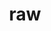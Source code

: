 ---
layout: landing_page
sidebar: qq_cli_command_reference_sidebar
summary: Listing of commands for raw
title: raw

---